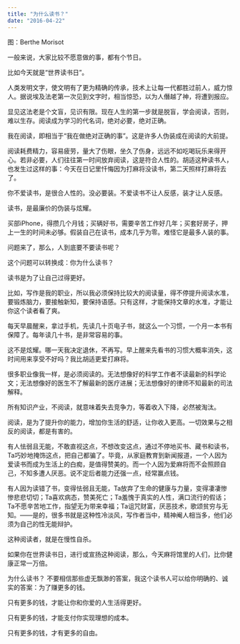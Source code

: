```yaml
---
title: "为什么读书？"
date: "2016-04-22"
---
```


图：Berthe Morisot

一般来说，大家比较不愿意做的事，都有个节日。

比如今天就是“世界读书日”。

人类发明文字，使文明有了更为精确的传承，技术上让每一代都胜过前人，威力惊人。据说埃及法老第一次见到文字时，相当惊恐，以为人僭越了神，将遭到报应。

显见这法老是个文盲，见识有限。现在人生的第一步就是脱盲，学会阅读，否则，难以生存。阅读成为学习的代名词，绝对必要，绝对正确。

我在阅读，即相当于“我在做绝对正确的事”。这是许多人伪装成在阅读的大前提。

阅读耗费精力，容易疲劳，量大了伤眼，坐久了伤身，远远不如吃喝玩乐来得开心。若非必要，人们往往第一时间放弃阅读，这是符合人性的。胡适这种读书人，也发生过这样的事：今天在日记里忏悔因为打麻将没读书，第二天照样打麻将去了。

你不爱读书，是很合人性的。没必要装。不爱读书不让人反感，装才让人反感。

读书，是最廉价的伪装与炫耀。

买部iPhone，得攒几个月钱；买辆好书，需要辛苦工作好几年；买套好房子，押上一生的时间未必够。假装自己在读书，成本几乎为零。难怪它是最多人装的事。

问题来了，那么，人到底要不要读书呢？

这个问题可以转换成：你为什么读书？

读书是为了让自己过得更好。

比如，写作是我的职业，所以我必须保持比较大的阅读量，得不停提升阅读水准，要锻炼脑力，要接触新知，要保持语感。只有这样，才能保持文章的水准，才能让你这个读者看了爽。

每天早晨醒来，拿过手机，先读几十页电子书，就这么一个习惯，一个月一本书有保障了。每年读几十书，是非常容易的事。 

这不是炫耀。哪一天我决定退休，不再写。早上醒来先看书的习惯大概率消失，这时间用来享受不好吗？我比胡适更爱打麻将。

很多职业像我一样，是必须阅读的。无法想像好的科学工作者不读最新的科学论文；无法想像好的医生不了解最新的医疗进展；无法想像好的律师不知最新的司法解释。

所有知识产业，不阅读，就意味着失去竞争力，等着收入下降，必然被淘汰。

阅读，是为了提升你的能力，增加你生活的舒适，让你收入更高。一切效果与之相反的阅读，都是有害的。

有人怯弱且无能，不敢直视这点，不想改变这点，通过不停地买书、藏书和读书，Ta巧妙地掩饰这点，把自己都骗了。毕竟，从家庭教育到新闻报道，一个人因为爱读书而成为生活上的白痴，是值得赞美的。而一个人因为爱麻将而不会照顾自己，不知多遭人厌恶。说不定后者能力还强一点，经常赢点钱。

有人因为读错了书，变得怯弱且无能，Ta放弃了生命的健康与力量，变得凄凄惨惨悲悲切切；Ta喜欢病态，赞美死亡；Ta羞愧于真实的人性，满口流行的假话；Ta不愿辛苦地工作，指望无为带来幸福；Ta诅咒财富，厌恶技术，歌颂贫穷与无知。——是的，很多书就是这种性冷淡风，写作者当中，精神阉人相当多，他们必须为自己的性无能辩护。

  

这种阅读者，就是在慢性自杀。

如果你在世界读书日，进行或宣扬这种阅读，那么，今天麻将馆里的人们，比你健康正常一万倍。

为什么读书？ 不要相信那些虚无飘渺的答案，我这个读书人可以给你明确的、诚实的答案：为了赚更多的钱。

只有更多的钱，才能让你和你爱的人生活得更好。

只有更多的钱，才能支付你实现理想的成本。

只有更多的钱，才有更多的自由。
